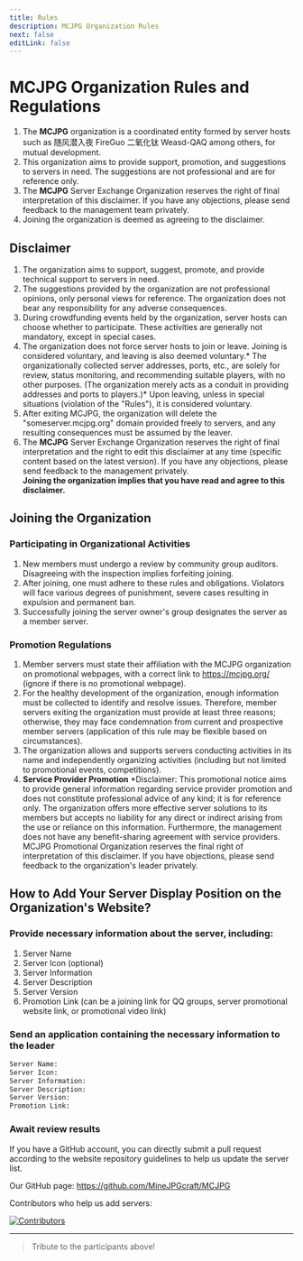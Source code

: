 ```yaml
---
title: Rules
description: MCJPG Organization Rules
next: false
editLink: false
---
```

# MCJPG Organization Rules and Regulations

1. The **MCJPG** organization is a coordinated entity formed by server hosts such as 随风潜入夜 FireGuo 二氧化钛 Weasd-QAQ among others, for mutual development.
2. This organization aims to provide support, promotion, and suggestions to servers in need. The suggestions are not professional and are for reference only.
3. The **MCJPG** Server Exchange Organization reserves the right of final interpretation of this disclaimer. If you have any objections, please send feedback to the management team privately.
4. Joining the organization is deemed as agreeing to the disclaimer.

## Disclaimer
1. The organization aims to support, suggest, promote, and provide technical support to servers in need.
2. The suggestions provided by the organization are not professional opinions, only personal views for reference. The organization does not bear any responsibility for any adverse consequences.
3. During crowdfunding events held by the organization, server hosts can choose whether to participate. These activities are generally not mandatory, except in special cases.
4. The organization does not force server hosts to join or leave. Joining is considered voluntary, and leaving is also deemed voluntary.* The organizationally collected server addresses, ports, etc., are solely for review, status monitoring, and recommending suitable players, with no other purposes. (The organization merely acts as a conduit in providing addresses and ports to players.)* Upon leaving, unless in special situations (violation of the "Rules"), it is considered voluntary.
5. After exiting MCJPG, the organization will delete the "someserver.mcjpg.org" domain provided freely to servers, and any resulting consequences must be assumed by the leaver.
6. The **MCJPG** Server Exchange Organization reserves the right of final interpretation and the right to edit this disclaimer at any time (specific content based on the latest version). If you have any objections, please send feedback to the management privately.  
**Joining the organization implies that you have read and agree to this disclaimer.**

## Joining the Organization

### Participating in Organizational Activities

1. New members must undergo a review by community group auditors. Disagreeing with the inspection implies forfeiting joining.
2. After joining, one must adhere to these rules and obligations. Violators will face various degrees of punishment, severe cases resulting in expulsion and permanent ban.
3. Successfully joining the server owner's group designates the server as a member server.

### Promotion Regulations

1. Member servers must state their affiliation with the MCJPG organization on promotional webpages, with a correct link to https://mcjpg.org/ (ignore if there is no promotional webpage).
2. For the healthy development of the organization, enough information must be collected to identify and resolve issues. Therefore, member servers exiting the organization must provide at least three reasons; otherwise, they may face condemnation from current and prospective member servers (application of this rule may be flexible based on circumstances).
3. The organization allows and supports servers conducting activities in its name and independently organizing activities (including but not limited to promotional events, competitions).
4. **Service Provider Promotion** *Disclaimer: This promotional notice aims to provide general information regarding service provider promotion and does not constitute professional advice of any kind; it is for reference only. The organization offers more effective server solutions to its members but accepts no liability for any direct or indirect arising from the use or reliance on this information. Furthermore, the management does not have any benefit-sharing agreement with service providers. MCJPG Promotional Organization reserves the final right of interpretation of this disclaimer. If you have objections, please send feedback to the organization's leader privately.

## How to Add Your Server Display Position on the Organization's Website?

### Provide necessary information about the server, including:

1. Server Name
2. Server Icon (optional)
3. Server Information
4. Server Description
5. Server Version
6. Promotion Link (can be a joining link for QQ groups, server promotional website link, or promotional video link)

### Send an application containing the necessary information to the leader

``` txt
Server Name:
Server Icon:
Server Information:
Server Description:
Server Version:
Promotion Link:
```

### Await review results

If you have a GitHub account, you can directly submit a pull request according to the website repository guidelines to help us update the server list.

Our GitHub page: https://github.com/MineJPGcraft/MCJPG

Contributors who help us add servers:

<a href="https://github.com/ZhuYuxuan9302/MCJPG/graphs/contributors">
  <img src="https://contrib.rocks/image?repo=ZhuYuxuan9302/MCJPG" alt="Contributors"/>
</a>

---------

> Tribute to the participants above!